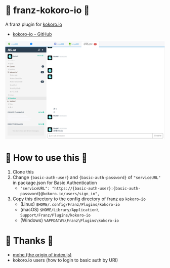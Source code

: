 # :diamond_shape_with_a_dot_inside: franz-kokoro-io :diamond_shape_with_a_dot_inside:
A franz plugin for [kokoro.io](https://kokoro.io)

- [kokoro-io - GitHub](https://github.com/kokoro-io)

![overview](overview.png)


# :thinking: How to use this :thinking:

1. Clone this
2. Change `{basic-auth-user}` and `{basic-auth-password}` of `"serviceURL"` in package.json for Basic Authentication
    - `"serviceURL": "https://{basic-auth-user}:{basic-auth-password}@kokoro.io/users/sign_in",`
3. Copy this directory to the config directory of franz as `kokoro-io`
    - (Linux) `$HOME/.config/Franz/Plugins/kokoro-io`
    - (macOS) `$HOME/Library/Application\ Support/Franz/Plugins/kokoro-io`
    - (Windows) `%APPDATA%\Franz\Plugins\kokoro-io`


# :pray: Thanks :pray:

- [mohe (the origin of index.js)](https://gist.github.com/mohemohe/8ccc8a722d6a675164eecebdabe5f2ee)
- kokoro.io users (how to login to basic auth by URI)
